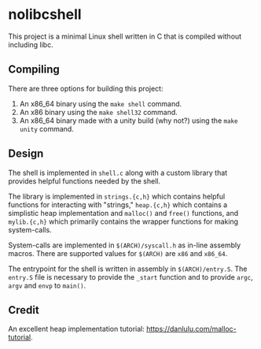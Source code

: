 # nolibcshell

This project is a minimal Linux shell written in C that is compiled 
without including libc.

## Compiling

There are three options for building this project:

1. An x86_64 binary using the `make shell` command.
2. An x86 binary using the `make shell32` command.
3. An x86_64 binary made with a unity build (why not?) using the `make unity` command.

## Design

The shell is implemented in `shell.c` along with a custom library that
provides helpful functions needed by the shell.

The library is implemented in `strings.{c,h}` which contains helpful
functions for interacting with "strings," `heap.{c,h}` which contains
a simplistic heap implementation and `malloc()` and `free()` functions,
and `mylib.{c,h}` which primarily contains the wrapper functions for 
making system-calls.

System-calls are implemented in `$(ARCH)/syscall.h` as in-line assembly
macros. There are supported values for `$(ARCH)` are `x86` and `x86_64`.

The entrypoint for the shell is written in assembly in `$(ARCH)/entry.S`.
The `entry.S` file is necessary to provide the `_start` function and to
provide `argc`, `argv` and `envp` to `main()`.

## Credit

An excellent heap implementation tutorial: https://danlulu.com/malloc-tutorial.
